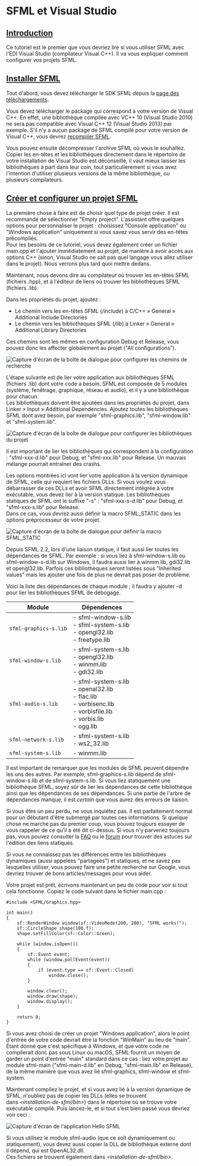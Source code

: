 # SFML et Visual Studio

## [Introduction](https://www.sfml-dev.org/tutorials/2.6/start-vc-fr.php#introduction)[](https://www.sfml-dev.org/tutorials/2.6/start-vc-fr.php#top "Haut de la page")

Ce tutoriel est le premier que vous devriez lire si vous utiliser SFML avec l'EDI Visual Studio (compilateur Visual C++). Il va vous expliquer comment configurer vos projets SFML.

## [Installer SFML](https://www.sfml-dev.org/tutorials/2.6/start-vc-fr.php#installer-sfml)[](https://www.sfml-dev.org/tutorials/2.6/start-vc-fr.php#top "Haut de la page")

Tout d'abord, vous devez télécharger le SDK SFML depuis la [page des téléchargements](https://www.sfml-dev.org/download-fr.php "Aller à la page des téléchargements").

Vous devez télécharger le package qui correspond à votre version de Visual C++. En effet, une bibliothèque compilée avec VC++ 10 (Visual Studio 2010) ne sera pas compatible avec Visual C++ 12 (Visual Studio 2013) par exemple. S'il n'y a aucun package de SFML compilé pour votre version de Visual C++, vous devrez [recompiler SFML](https://www.sfml-dev.org/tutorials/2.6/compile-with-cmake-fr.php "Comment compiler SFML").

Vous pouvez ensuite décompresser l'archive SFML où vous le souhaitez. Copier les en-têtes et les bibliothèques directement dans le répertoire de votre installation de Visual Studio est déconseillé, il vaut mieux laisser les bibliothèques à part dans leur coin, tout particulièrement si vous avez l'intention d'utiliser plusieurs versions de la même bibliothèque, ou plusieurs compilateurs.

## [Créer et configurer un projet SFML](https://www.sfml-dev.org/tutorials/2.6/start-vc-fr.php#crceer-et-configurer-un-projet-sfml)[](https://www.sfml-dev.org/tutorials/2.6/start-vc-fr.php#top "Haut de la page")

La première chose à faire est de choisir quel type de projet créer. Il est recommandé de sélectionner "Empty project". L'assistant offre quelques options pour personnaliser le projet : choisissez "Console application" ou "Windows application" uniquement si vous savez vous servir des en-têtes précompilés.  
Pour les besoins de ce tutoriel, vous devez également créer un fichier main.cpp et l'ajouter immédiatement au projet, de manière à avoir accès aux options C++ (sinon, Visual Studio ne sait pas quel langage vous allez utiliser dans le projet). Nous verrons plus tard quoi mettre dedans.

Maintenant, nous devons dire au compilateur où trouver les en-têtes SFML (fichiers .hpp), et à l'éditeur de liens où trouver les bibliothèques SFML (fichiers .lib).

Dans les propriétés du projet, ajoutez :

- Le chemin vers les en-têtes SFML (_<installation-de-sfml>/include_) à C/C++ » General » Additional Include Directories
- Le chemin vers les bibliothèques SFML (_<installation-de-sfml>/lib_) à Linker » General » Additional Library Directories

Ces chemins sont les mêmes en configuration Debug et Release, vous pouvez donc les affecter globalement au projet ("All configurations").

![Capture d'écran de la boîte de dialogue pour configurer les chemins de recherche](https://www.sfml-dev.org/tutorials/2.6/images/start-vc-paths.png "Capture d'écran de la boîte de dialogue pour configurer les chemins de recherche")

L'étape suivante est de lier votre application aux bibliothèques SFML (fichiers .lib) dont votre code a besoin. SFML est composée de 5 modules (système, fenêtrage, graphique, réseau et audio), et il y a une bibliothèque pour chacun.  
Les bibliothèques doivent être ajoutées dans les propriétés du projet, dans Linker » Input » Additional Dependencies. Ajoutez toutes les bibliothèques SFML dont avez besoin, par exemple "sfml-graphics.lib", "sfml-window.lib" et "sfml-system.lib".

![Capture d'écran de la boîte de dialogue pour configurer les bibliothèques du projet](https://www.sfml-dev.org/tutorials/2.6/images/start-vc-link-libs.png "Capture d'écran de la boîte de dialogue pour configurer les bibliothèques du projet")

Il est important de lier les bibliothèques qui correspondent à la configuration : "sfml-xxx-d.lib" pour Debug, et "sfml-xxx.lib" pour Release. Un mauvais mélange pourrait entraîner des crashs.

Les options montrées ici vont lier votre application à la version dynamique de SFML, celle qui requiert les fichiers DLLs. Si vous voulez vous débarrasser de ces DLLs et avoir SFML directement intégrée à votre exécutable, vous devez lier à la version statique. Les bibliothèques statiques de SFML ont le suffixe "-s" : "sfml-xxx-s-d.lib" pour Debug, et "sfml-xxx-s.lib" pour Release.  
Dans ce cas, vous devrez aussi définir la macro SFML_STATIC dans les options préprocesseur de votre projet.

![Capture d'écran de la boîte de dialogue pour définir la macro SFML_STATIC](https://www.sfml-dev.org/tutorials/2.6/images/start-vc-static.png "Capture d'écran de la boîte de dialogue pour définir la macro SFML_STATIC")

Depuis SFML 2.2, lors d'une liaison statique, il faut aussi lier toutes les dépendances de SFML. Par exemple : si vous liez à sfml-window-s.lib ou sfml-window-s-d.lib sur Windows, il faudra aussi lier à winmm.lib, gdi32.lib et opengl32.lib. Parfois ces bibliothèques seront listées sous "Inherited values" mais les ajouter une fois de plus ne devrait pas poser de problème.

Voici la liste des dépendances de chaque module ; il faudra y ajouter -d pour lier les bibliothèques SFML de débogage.

|Module|Dépendences|
|---|---|
|`sfml-graphics-s.lib`|- sfml-window-s.lib<br>- sfml-system-s.lib<br>- opengl32.lib<br>- freetype.lib|
|`sfml-window-s.lib`|- sfml-system-s.lib<br>- opengl32.lib<br>- winmm.lib<br>- gdi32.lib|
|`sfml-audio-s.lib`|- sfml-system-s.lib<br>- openal32.lib<br>- flac.lib<br>- vorbisenc.lib<br>- vorbisfile.lib<br>- vorbis.lib<br>- ogg.lib|
|`sfml-network-s.lib`|- sfml-system-s.lib<br>- ws2_32.lib|
|`sfml-system-s.lib`|- winmm.lib|

Il est important de remarquer que les modules de SFML peuvent dépendre les uns des autres. Par exemple, sfml-graphics-s.lib dépend de sfml-window-s.lib et de sfml-system-s.lib. Si vous liez statiquement une bibliothèque SFML, soyez sûr de lier les dépendances de cette bibliothèque ainsi que les dépendances de ses dépendances. Si une partie de l'arbre de dépendances manque, il est _certain_ que vous aurez des erreurs de liaison.

Si vous êtes un peu perdu, ne vous inquiétez pas. Il est parfaitement normal pour un débutant d'être submergé par toutes ces informations. Si quelque chose ne marche pas du premier coup, vous pouvez toujours essayer de vous rappeler de ce qu'il a été dit ci-dessus. Si vous n'y parvenez toujours pas, vous pouvez consulter la [FAQ](https://www.sfml-dev.org/faq.php#build-link-static "Visitez la page FAQ") ou le [forum](http://fr.sfml-dev.org/forums/index.php?board=25.0) pour trouver des astuces sur l'édition des liens statiques.

Si vous ne connaissez pas les différences entre les bibliothèques dynamiques (aussi appelées "partagées") et statiques, et ne savez pas lesquelles utiliser, vous pouvez faire une petite recherche sur Google, vous devriez trouver de bons articles/messages pour vous aider.

Votre projet est prêt, écrivons maintenant un peu de code pour voir si tout cela fonctionne. Copiez le code suivant dans le fichier main.cpp :

```
#include <SFML/Graphics.hpp>

int main()
{
    sf::RenderWindow window(sf::VideoMode(200, 200), "SFML works!");
    sf::CircleShape shape(100.f);
    shape.setFillColor(sf::Color::Green);

    while (window.isOpen())
    {
        sf::Event event;
        while (window.pollEvent(event))
        {
            if (event.type == sf::Event::Closed)
                window.close();
        }

        window.clear();
        window.draw(shape);
        window.display();
    }

    return 0;
}
```

Si vous avez choisi de créer un projet "Windows application", alors le point d'entrée de votre code devrait être la fonction "WinMain" au lieu de "main". Étant donné que c'est spécifique à Windows, et que votre code ne compilerait donc pas sous Linux ou macOS, SFML fournit un moyen de garder un point d'entrée "main" standard dans ce cas : liez votre projet au module sfml-main ("sfml-main-d.lib" en Debug, "sfml-main.lib" en Release), de la même manière que vous avez lié sfml-graphics, sfml-window et sfml-system.

Maintenant compilez le projet, et si vous avez lié à la version dynamique de SFML, n'oubliez pas de copier les DLLs (elles se trouvent dans _<installation-de-sfml/bin>_) dans le répertoire où se trouve votre exécutable compilé. Puis lancez-le, et si tout s'est bien passé vous devriez voir ceci :

![Capture d'écran de l'application Hello SFML](https://www.sfml-dev.org/tutorials/2.6/images/start-vc-app.png "Capture d'écran de l'application Hello SFML")

Si vous utilisez le module sfml-audio (que ce soit dynamiquement ou statiquement), vous devez aussi copier la DLL de bibliothèque externe dont il dépend, qui est OpenAL32.dll.  
Ces fichiers se trouvent également dans _<installation-de-sfml/bin>_.